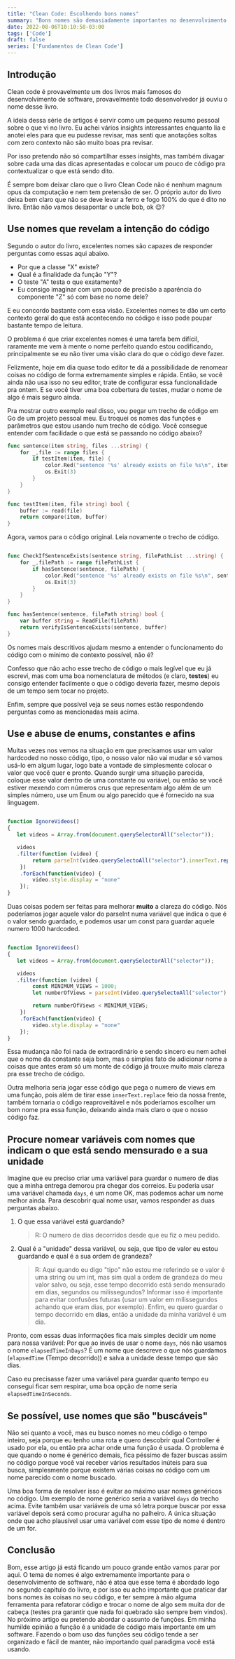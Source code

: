 ```yaml
---
title: "Clean Code: Escolhendo bons nomes"
summary: "Bons nomes são demasiadamente importantes no desenvolvimento de software e este artigo visa cobrir as melhores dicas do livro Clean Code sobre a escolha de bons nomes"
date: 2022-08-06T10:10:58-03:00
tags: ['Code']
draft: false
series: ['Fundamentos de Clean Code']
---
```

## Introdução
Clean code é provavelmente um dos livros mais famosos do desenvolvimento de software, provavelmente todo desenvolvedor já ouviu o nome desse livro.

A ideia dessa série de artigos é servir como um pequeno resumo pessoal sobre o que vi no livro. Eu achei vários insights interessantes enquanto lia e anotei eles para que eu pudesse revisar, mas senti que anotações soltas com zero contexto não são muito boas pra revisar.

Por isso pretendo não só compartilhar esses insights, mas também divagar sobre cada uma das dicas apresentadas e colocar um pouco de código pra contextualizar o que está sendo dito.

É sempre bom deixar claro que o livro Clean Code não é nenhum magnum opus da computação e nem tem pretensão de ser. O próprio autor do livro deixa bem claro que não se deve levar a ferro e fogo 100% do que é dito no livro. Então não vamos desapontar o uncle bob, ok 😉?

## Use nomes que revelam a intenção do código
Segundo o autor do livro, excelentes nomes são capazes de responder perguntas como essas aqui abaixo.

* Por que a classe "X" existe?
* Qual é a finalidade da função "Y"?
* O teste "A" testa o que exatamente?
* Eu consigo imaginar com um pouco de precisão a aparência do componente "Z" só com base no nome dele?

E eu concordo bastante com essa visão. Excelentes nomes te dão um certo contexto geral do que está acontecendo no código e isso pode poupar bastante tempo de leitura.

O problema é que criar excelentes nomes é uma tarefa bem difícil, raramente me vem à mente o nome perfeito quando estou codificando, principalmente se eu não tiver uma visão clara do que o código deve fazer.

Felizmente, hoje em dia quase todo editor te dá a possibilidade de renomear coisas no código de forma extremamente simples e rápida. Então, se você ainda não usa isso no seu editor, trate de configurar essa funcionalidade pra ontem. E se você tiver uma boa cobertura de testes, mudar o nome de algo é mais seguro ainda.

Pra mostrar outro exemplo real disso, vou pegar um trecho de código em Go de um projeto pessoal meu.
Eu troquei os nomes das funções e parâmetros que estou usando num trecho de código. Você consegue entender com facilidade o que está se passando no código abaixo?

```go
func sentence(item string, files ...string) {
	for _,file := range files {
		if testItem(item, file) {
			color.Red("sentence '%s' already exists on file %s\n", item, file)
			os.Exit(3)
		}
	}
}

func testItem(item, file string) bool {
	buffer := read(file)
	return compare(item, buffer)
}
```
Agora, vamos para o código original. Leia novamente o trecho de código.

```go

func CheckIfSentenceExists(sentence string, filePathList ...string) {
	for _,filePath := range filePathList {
		if hasSentence(sentence, filePath) {
			color.Red("sentence '%s' already exists on file %s\n", sentence, filePath)
			os.Exit(3)
		}
	}
}

func hasSentence(sentence, filePath string) bool {
	var buffer string = ReadFile(filePath)
	return verifyIsSentenceExists(sentence, buffer)
}
```
Os nomes mais descritivos ajudam mesmo a entender o funcionamento do código com o mínimo de contexto possível, não é?

Confesso que não acho esse trecho de código o mais legível que eu já escrevi, mas com uma boa nomenclatura de métodos (e claro, **testes**) eu consigo entender facilmente o que o código deveria fazer, mesmo depois de um tempo sem tocar no projeto.

Enfim, sempre que possível veja se seus nomes estão respondendo perguntas como as mencionadas mais acima.

## Use e abuse de enums, constantes e afins
Muitas vezes nos vemos na situação em que precisamos usar um valor hardcoded no nosso código, tipo, o nosso valor não vai mudar e só vamos usá-lo em algum lugar, logo bate a vontade de simplesmente colocar o valor que você quer e pronto.
Quando surgir uma situação parecida, coloque esse valor dentro de uma constante ou variável, ou então se você estiver mexendo com números crus que representam algo além de um simples número, use um Enum ou algo parecido que é fornecido na sua linguagem.

```javascript

function IgnoreVideos()
{
   let videos = Array.from(document.querySelectorAll("selector"));

   videos
   .filter(function (video) {
        return parseInt(video.querySelectoAll("selector").innerText.replace(".", "")) < 1000;
    })
    .forEach(function(video) {
        video.style.display = "none"
    });
}

```

Duas coisas podem ser feitas para melhorar **muito** a clareza do código. Nós poderíamos jogar aquele valor do parseInt numa variável que indica o que é o valor sendo guardado, e podemos usar um const para guardar aquele numero 1000 hardcoded.

```javascript

function IgnoreVideos()
{
   let videos = Array.from(document.querySelectorAll("selector"));

   videos
   .filter(function (video) {
        const MINIMUM_VIEWS = 1000;
        let numberOfViews = parseInt(video.querySelectoAll("selector").innerText.replace(".", ""));

        return numberOfViews < MINIMUM_VIEWS;
    })
    .forEach(function(video) {
        video.style.display = "none"
    });
}

```
Essa mudança não foi nada de extraordinário e sendo sincero eu nem achei que o nome da constante seja bom, mas o simples fato de adicionar nome a coisas que antes eram só um monte de código já trouxe muito mais clareza pra esse trecho de código.

Outra melhoria seria jogar esse código que pega o numero de views em uma função, pois além de tirar esse `innerText.replace` feio da nossa frente, também tornaria o código reaproveitável e nós poderíamos escolher um bom nome pra essa função, deixando ainda mais claro o que o nosso código faz.

## Procure nomear variáveis com nomes que indicam o que está sendo mensurado e a sua unidade
Imagine que eu preciso criar uma variável para guardar o numero de dias que a minha entrega demorou pra chegar dos correios. Eu poderia usar uma variável chamada `days`, é um nome OK, mas podemos achar um nome melhor ainda.
Para descobrir qual nome usar, vamos responder as duas perguntas abaixo.
1. O que essa variável está guardando?
    > R: O numero de dias decorridos desde que eu fiz o meu pedido.
2. Qual é a "unidade" dessa variável, ou seja, que tipo de valor eu estou guardando e qual é a sua ordem de grandeza?
    > R: Aqui quando eu digo "tipo" não estou me referindo se o valor é uma string ou um int, mas sim qual a ordem de grandeza do meu valor salvo, ou seja, esse tempo decorrido está sendo mensurado em dias, segundos ou milissegundos? Informar isso é importante para evitar confusões futuras (usar um valor em milissegundos achando que eram dias, por exemplo). Enfim, eu quero guardar o tempo decorrido em **dias**, então a unidade da minha variável é um dia.

Pronto, com essas duas informações fica mais simples decidir um nome para nossa variável: Por que ao invés de usar o nome `days`, nós não usamos o nome `elapsedTimeInDays`? É um nome que descreve o que nós guardamos (`elapsedTime` (Tempo decorrido)) e salva a unidade desse tempo que são dias.

Caso eu precisasse fazer uma variável para guardar quanto tempo eu consegui ficar sem respirar, uma boa opção de nome seria `elapsedTimeInSeconds`.

## Se possível, use nomes que são "buscáveis"
Não sei quanto a você, mas eu busco nomes no meu código o tempo inteiro, seja porque eu tenho uma rota e quero descobrir qual Controller é usado por ela, ou então pra achar onde uma função é usada. O problema é que quando o nome é genérico demais, fica péssimo de fazer buscas assim no código porque você vai receber vários resultados inúteis para sua busca, simplesmente porque existem várias coisas no código com um nome parecido com o nome buscado.

Uma boa forma de resolver isso é evitar ao máximo usar nomes genéricos no código. Um exemplo de nome genérico seria a variável `days` do trecho acima. Evite também usar variáveis de uma só letra porque buscar por essa variável depois será como procurar agulha no palheiro. A única situação onde que acho plausível usar uma variável com esse tipo de nome é dentro de um for.

## Conclusão
Bom, esse artigo já está ficando um pouco grande então vamos parar por aqui. O tema de nomes é algo extremamente importante para o desenvolvimento de software, não é atoa que esse tema é abordado logo no segundo capitulo do livro, e por isso eu acho importante que praticar dar bons nomes às coisas no seu código, e ter sempre à mão alguma ferramenta para refatorar código e trocar o nome de algo sem muita dor de cabeça (testes pra garantir que nada foi quebrado são sempre bem vindos).
No próximo artigo eu pretendo abordar o assunto de funções. Em minha humilde opinião a função é a unidade de código mais importante em um software. Fazendo o bom uso das funções seu código tende a ser organizado e fácil de manter, não importando qual paradigma você está usando.
